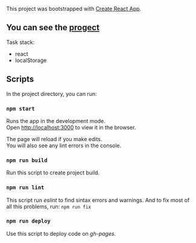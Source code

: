 This project was bootstrapped with [Create React App](https://github.com/facebook/create-react-app).

## You can see the [progect](https://alexandrtichon.github.io/labinvent_test_task/)

Task stack: <br>
 - react
 - localStorage

## Scripts

In the project directory, you can run:

### `npm start`

Runs the app in the development mode.<br>
Open [http://localhost:3000](http://localhost:3000) to view it in the browser.

The page will reload if you make edits.<br>
You will also see any lint errors in the console.
### `npm run build`

Run this script to create project build.

### `npm run lint`

This script run _eslint_ to find sintax errors and warnings. And to fix most of all this problems, run: `npm run fix`

### `npm run deploy`

Use this script to deploy code on _gh-pages_.